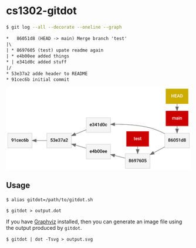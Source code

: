 # cs1302-gitdot

```sh
$ git log --all --decorate --oneline --graph
```

```
*   86051d8 (HEAD -> main) Merge branch 'test'
|\
| * 8697605 (test) upate readme again
| * e4b00ee added things
* | e341d0c added stuff
|/
* 53e37a2 adde header to README
* 91cec6b initial commit
```

<img align="center" alt="Example Image Output" src="example.svg">

## Usage

```sh
$ alias gitdot=/path/to/gitdot.sh
```

```
$ gitdot > output.dot
```

If you have [Graphviz](https://graphviz.org/) installed, then you can
generate an image file using the output produced by `gitdot`.

```
$ gitdot | dot -Tsvg > output.svg
```
